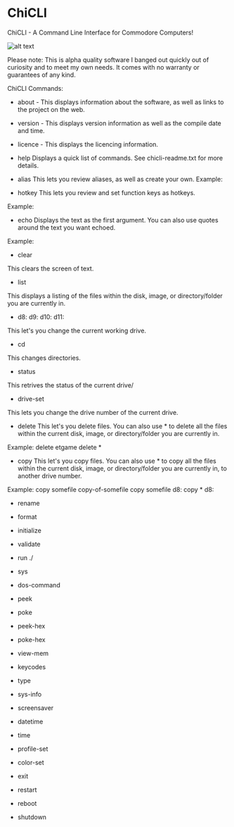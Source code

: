 # ChiCLI
ChiCLI - A Command Line Interface for Commodore Computers!

![alt text](https://raw.githubusercontent.com/chironb/ChiCLI/main/ChiCLI_Screenshot.png?raw=true)





Please note: This is alpha quality software I banged out quickly out of curiosity and to meet my own needs. It comes with no warranty or guarantees of any kind. 

ChiCLI Commands:

- about -
This displays information about the software, as well as links to the project on the web. 

- version -
This displays version information as well as the compile date and time.

- licence -
This displays the licencing information. 

- help
Displays a quick list of commands. See chicli-readme.txt for more details.

- alias
This lets you review aliases, as well as create your own.
Example:

- hotkey
This lets you review and set function keys as hotkeys. 

Example: 

- echo
Displays the text as the first argument. You can also use quotes around the text you want echoed. 

Example:

- clear

This clears the screen of text. 

- list

This displays a listing of the files within the disk, image, or directory/folder you are currently in.

- d8: d9: d10: d11:

This let's you change the current working drive. 

- cd

This changes directories.

- status

This retrives the status of the current drive/

- drive-set

This lets you change the drive number of the current drive.

- delete
This let's you delete files. You can also use * to delete all the files within the current disk, image, or directory/folder you are currently in.

Example: 
delete etgame
delete *

- copy
This let's you copy files. You can also use * to copy all the files within the current disk, image, or directory/folder you are currently in, to another drive number. 

Example:
copy somefile copy-of-somefile
copy somefile d8:
copy * d8:

- rename
- format
- initialize
- validate

- run ./
- sys
- dos-command
- peek
- poke
- peek-hex
- poke-hex

- view-mem
- keycodes
- type
- sys-info
- screensaver

- datetime
- time
- profile-set
- color-set

- exit
- restart
- reboot
- shutdown


